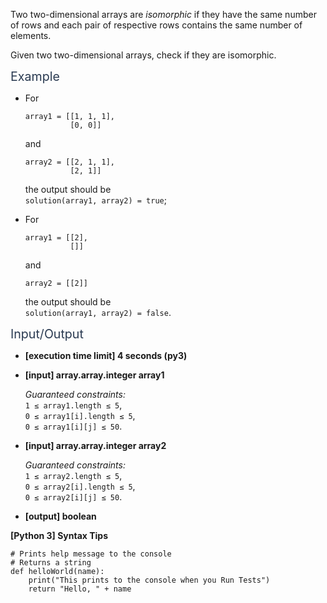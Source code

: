 <p>Two two-dimensional arrays are <em>isomorphic</em> if they have the same number of rows and each pair of respective rows contains the same number of elements.</p>
<p>Given two two-dimensional arrays, check if they are isomorphic.</p>
<p><span class="markdown--header" style="color:#2b3b52;font-size:1.4em">Example</span></p>
<ul>
<li>
<p>For</p>
<pre><code>array1 = [[1, 1, 1],
          [0, 0]]
</code></pre>
<p>and</p>
<pre><code>array2 = [[2, 1, 1],
          [2, 1]]
</code></pre>
<p>the output should be<br />
<code>solution(array1, array2) = true</code>;</p>
</li>
<li>
<p>For</p>
<pre><code>array1 = [[2],
          []]
</code></pre>
<p>and</p>
<pre><code>array2 = [[2]]
</code></pre>
<p>the output should be<br />
<code>solution(array1, array2) = false</code>.</p>
</li>
</ul>
<p><span class="markdown--header" style="color:#2b3b52;font-size:1.4em">Input/Output</span></p>
<ul>
<li>
<p><strong>[execution time limit] 4 seconds (py3)</strong></p>
</li>
<li>
<p><strong>[input] array.array.integer array1</strong></p>
<p><em>Guaranteed constraints:</em><br />
<code>1 ≤ array1.length ≤ 5</code>,<br />
<code>0 ≤ array1[i].length ≤ 5</code>,<br />
<code>0 ≤ array1[i][j] ≤ 50</code>.</p>
</li>
<li>
<p><strong>[input] array.array.integer array2</strong></p>
<p><em>Guaranteed constraints:</em><br />
<code>1 ≤ array2.length ≤ 5</code>,<br />
<code>0 ≤ array2[i].length ≤ 5</code>,<br />
<code>0 ≤ array2[i][j] ≤ 50</code>.</p>
</li>
<li>
<p><strong>[output] boolean</strong></p>
</li>
</ul>
<p><strong>[Python 3] Syntax Tips</strong></p>
<pre><code class="language-python"><span class="hljs-comment"># Prints help message to the console</span>
<span class="hljs-comment"># Returns a string</span>
<span class="hljs-keyword">def</span> <span class="hljs-title function_">helloWorld</span>(<span class="hljs-params">name</span>):
    <span class="hljs-built_in">print</span>(<span class="hljs-string">"This prints to the console when you Run Tests"</span>)
    <span class="hljs-keyword">return</span> <span class="hljs-string">"Hello, "</span> + name

</code></pre>
